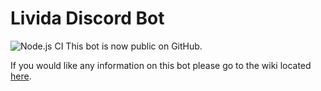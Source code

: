 # Livida Discord Bot
![Node.js CI](https://github.com/LividaST/bot/workflows/Node.js%20CI/badge.svg)
This bot is now public on GitHub.

If you would like any information on this bot please go to the wiki located [here](https://bot.livida.net/).
